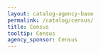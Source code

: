 ```yaml
---
layout: catalog-agency-base
permalink: /catalog/census/
title: Census
tooltip: Census
agency_sponsor: Census
---
```

